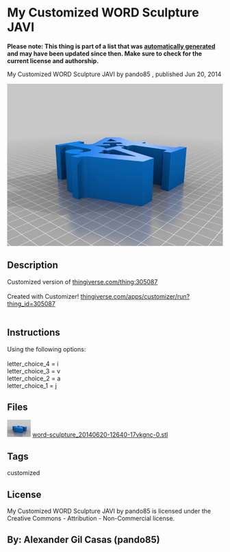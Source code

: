 My Customized WORD Sculpture JAVI
===============
**Please note: This thing is part of a list that was [automatically generated](https://github.com/carlosgs/export-things) and may have been updated since then. Make sure to check for the current license and authorship.**  

My Customized WORD Sculpture JAVI  by pando85 , published Jun 20, 2014

![Image](img/word-sculpture_20140620-12640-17vkgnc-0_display_large.jpg)

Description
--------
Customized version of <a href="http://www.thingiverse.com/thing:305087" target="_blank" rel="nofollow">thingiverse.com/thing:305087</a><br />
<br />
Created with Customizer! <a href="http://www.thingiverse.com/apps/customizer/run?thing_id=305087" target="_blank" rel="nofollow">thingiverse.com/apps/customizer/run?thing_id=305087</a><br />
<br />

Instructions
--------
Using the following options:<br />
<br />
letter_choice_4 = i<br />
letter_choice_3 = v<br />
letter_choice_2 = a<br />
letter_choice_1 = j<br />

Files
--------
[![Image](img/word-sculpture_20140620-12640-17vkgnc-0_preview_tinycard.jpg)](word-sculpture_20140620-12640-17vkgnc-0.stl)
 [ word-sculpture_20140620-12640-17vkgnc-0.stl](word-sculpture_20140620-12640-17vkgnc-0.stl)  



Tags
--------
customized  

  

License
--------
My Customized WORD Sculpture JAVI by pando85 is licensed under the Creative Commons - Attribution - Non-Commercial license.  



By: Alexander Gil Casas (pando85)
--------
 